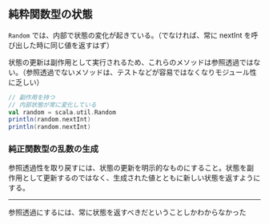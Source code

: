 ## 純粋関数型の状態

`Random` では、内部で状態の変化が起きている。（でなければ、常に nextInt を呼び出した時に同じ値を返すはず）

状態の更新は副作用として実行されるため、これらのメソッドは参照透過ではない。（参照透過でないメソッドは、テストなどが容易ではなくなりモジュール性に乏しい）
```scala
// 副作用を持つ
// 内部状態が常に変化している
val random = scala.util.Random
println(random.nextInt)
println(random.nextInt)
```

### 純正関数型の乱数の生成
参照透過性を取り戻すには、状態の更新を明示的なものにすること。状態を副作用として更新するのではなく、生成された値とともに新しい状態を返すようにする。

----
参照透過にするには、常に状態を返すべきだということしかわからなかった
